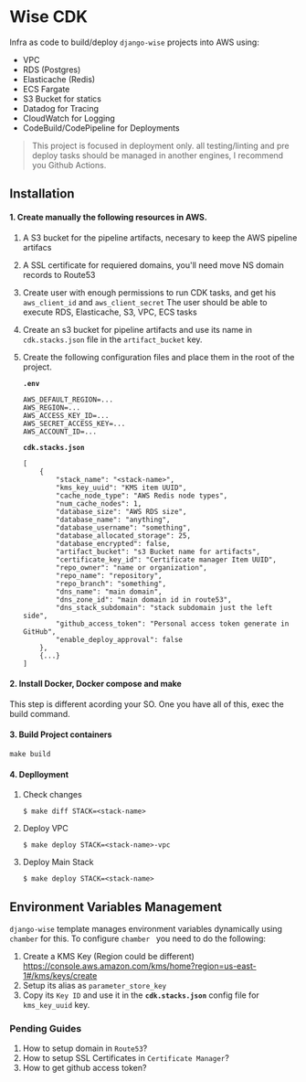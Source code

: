 # Wise CDK

Infra as code to build/deploy `django-wise` projects into AWS using:  
- VPC
- RDS (Postgres)
- Elasticache (Redis)
- ECS Fargate
- S3 Bucket for statics
- Datadog for Tracing
- CloudWatch for Logging
- CodeBuild/CodePipeline for Deployments

> This project is focused in deployment only. all testing/linting and pre deploy tasks should be managed in another engines, 
> I recommend you Github Actions.

## Installation

#### 1. Create  manually the following resources in AWS.

 1. A S3 bucket for the pipeline artifacts, necesary to keep the AWS pipeline artifacs
 2. A SSL certificate for requiered domains, you'll need move NS domain records to Route53
 3. Create user with enough permissions to run CDK tasks, and get his `aws_client_id` and `aws_client_secret`
    The user should be able to execute RDS, Elasticache, S3, VPC, ECS tasks
 4. Create an s3 bucket for pipeline artifacts and use its name in `cdk.stacks.json` file in the `artifact_bucket` key.
 5. Create the following configuration files and place them in the root of the project.

    **`.env`**
    ```
    AWS_DEFAULT_REGION=...
    AWS_REGION=...
    AWS_ACCESS_KEY_ID=...
    AWS_SECRET_ACCESS_KEY=...
    AWS_ACCOUNT_ID=...
    ``` 
    **`cdk.stacks.json`**
    ```
    [
        {
            "stack_name": "<stack-name>",
            "kms_key_uuid": "KMS item UUID",
            "cache_node_type": "AWS Redis node types",
            "num_cache_nodes": 1,
            "database_size": "AWS RDS size",
            "database_name": "anything",
            "database_username": "something",
            "database_allocated_storage": 25,
            "database_encrypted": false,
            "artifact_bucket": "s3 Bucket name for artifacts",
            "certificate_key_id": "Certificate manager Item UUID",
            "repo_owner": "name or organization",
            "repo_name": "repository",
            "repo_branch": "something",
            "dns_name": "main domain",
            "dns_zone_id": "main domain id in route53",
            "dns_stack_subdomain": "stack subdomain just the left side",
            "github_access_token": "Personal access token generate in GitHub",
            "enable_deploy_approval": false
        },
        {...}
    ]
    ```
    
 
#### 2. Install Docker, Docker compose and make 

This step is different acording your SO.
One you have all of this, exec the build command.

#### 3. Build Project containers
```
make build
```

#### 4. Deplloyment
1. Check changes
    ```
    $ make diff STACK=<stack-name>
    ```
2. Deploy VPC

    ```
    $ make deploy STACK=<stack-name>-vpc
    ```
3. Deploy Main Stack
    ```
    $ make deploy STACK=<stack-name>
    ```

## Environment Variables Management

`django-wise` template manages environment variables dynamically using `chamber` for this.
To configure `chamber ` you need to do the following:

1. Create a KMS Key (Region could be different)
    https://console.aws.amazon.com/kms/home?region=us-east-1#/kms/keys/create
2. Setup its alias as `parameter_store_key`
3. Copy its `Key ID` and use it in the **`cdk.stacks.json`** config file for `kms_key_uuid` key.


### Pending Guides

 1. How to setup domain in `Route53`?
 2. How to setup SSL Certificates in `Certificate Manager`?
 3. How to get github access token?
